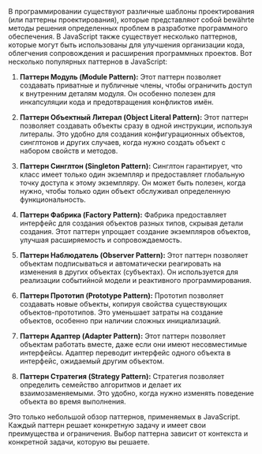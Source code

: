 В программировании существуют различные шаблоны проектирования (или паттерны проектирования), которые представляют собой bewährte методы решения определенных проблем в разработке программного обеспечения. В JavaScript также существует несколько паттернов, которые могут быть использованы для улучшения организации кода, облегчения сопровождения и расширения программных проектов. Вот несколько популярных паттернов в JavaScript:

1. **Паттерн Модуль (Module Pattern):**
   Этот паттерн позволяет создавать приватные и публичные члены, чтобы ограничить доступ к внутренним деталям модуля. Он особенно полезен для инкапсуляции кода и предотвращения конфликтов имён.

2. **Паттерн Объектный Литерал (Object Literal Pattern):**
   Этот паттерн позволяет создавать объекты сразу в одной инструкции, используя литералы. Это удобно для создания конфигурационных объектов, синглтонов и других случаев, когда нужно создать объект с набором свойств и методов.

3. **Паттерн Синглтон (Singleton Pattern):**
   Синглтон гарантирует, что класс имеет только один экземпляр и предоставляет глобальную точку доступа к этому экземпляру. Он может быть полезен, когда нужно, чтобы только один объект обслуживал определенную функциональность.

4. **Паттерн Фабрика (Factory Pattern):**
   Фабрика предоставляет интерфейс для создания объектов разных типов, скрывая детали создания. Этот паттерн упрощает создание экземпляров объектов, улучшая расширяемость и сопровождаемость.

5. **Паттерн Наблюдатель (Observer Pattern):**
   Этот паттерн позволяет объектам подписываться и автоматически реагировать на изменения в других объектах (субъектах). Он используется для реализации событийной модели и реактивного программирования.

6. **Паттерн Прототип (Prototype Pattern):**
   Прототип позволяет создавать новые объекты, копируя свойства существующих объектов-прототипов. Это уменьшает затраты на создание объектов, особенно при наличии сложных инициализаций.

7. **Паттерн Адаптер (Adapter Pattern):**
   Этот паттерн позволяет объектам работать вместе, даже если они имеют несовместимые интерфейсы. Адаптер переводит интерфейс одного объекта в интерфейс, ожидаемый другим объектом.

8. **Паттерн Стратегия (Strategy Pattern):**
   Стратегия позволяет определить семейство алгоритмов и делает их взаимозаменяемыми. Это удобно, когда нужно изменять поведение объекта во время выполнения.

Это только небольшой обзор паттернов, применяемых в JavaScript. Каждый паттерн решает конкретную задачу и имеет свои преимущества и ограничения. Выбор паттерна зависит от контекста и конкретной задачи, которую вы решаете.